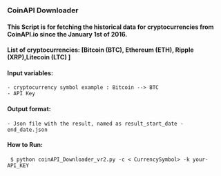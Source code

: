 ### CoinAPI Downloader

#### This Script is for fetching the historical data for cryptocurrencies from CoinAPI.io since the January 1st of 2016.
#### List of cryptocurrencies: [Bitcoin (BTC), Ethereum (ETH), Ripple (XRP),Litecoin (LTC) ]
#### Input variables: 
    - cryptocurrency symbol example : Bitcoin --> BTC
    - API Key
#### Output format:
    - Json file with the result, named as result_start_date - end_date.json

#### How to Run:
     $ python coinAPI_Downloader_vr2.py -c < CurrencySymbol> -k your-API_KEY